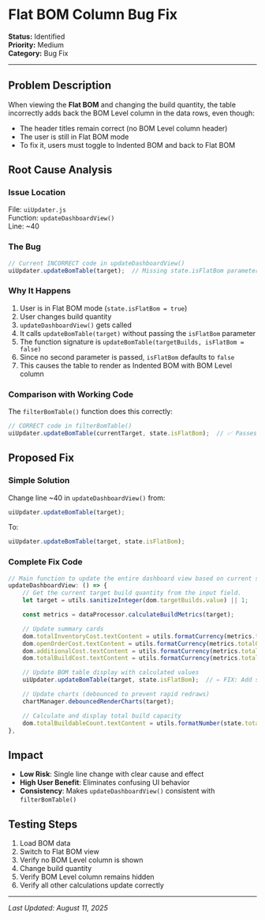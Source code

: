 # Flat BOM Column Bug Fix

**Status:** Identified  
**Priority:** Medium  
**Category:** Bug Fix

---

## Problem Description
When viewing the **Flat BOM** and changing the build quantity, the table incorrectly adds back the BOM Level column in the data rows, even though:
- The header titles remain correct (no BOM Level column header)
- The user is still in Flat BOM mode
- To fix it, users must toggle to Indented BOM and back to Flat BOM

## Root Cause Analysis

### Issue Location
File: `uiUpdater.js`  
Function: `updateDashboardView()`  
Line: ~40

### The Bug
```javascript
// Current INCORRECT code in updateDashboardView()
uiUpdater.updateBomTable(target);  // Missing state.isFlatBom parameter
```

### Why It Happens
1. User is in Flat BOM mode (`state.isFlatBom = true`)
2. User changes build quantity
3. `updateDashboardView()` gets called
4. It calls `updateBomTable(target)` without passing the `isFlatBom` parameter
5. The function signature is `updateBomTable(targetBuilds, isFlatBom = false)`
6. Since no second parameter is passed, `isFlatBom` defaults to `false`
7. This causes the table to render as Indented BOM with BOM Level column

### Comparison with Working Code
The `filterBomTable()` function does this correctly:
```javascript
// CORRECT code in filterBomTable()
uiUpdater.updateBomTable(currentTarget, state.isFlatBom);  // ✅ Passes state.isFlatBom
```

## Proposed Fix

### Simple Solution
Change line ~40 in `updateDashboardView()` from:
```javascript
uiUpdater.updateBomTable(target);
```

To:
```javascript
uiUpdater.updateBomTable(target, state.isFlatBom);
```

### Complete Fix Code
```javascript
// Main function to update the entire dashboard view based on current state and target build quantity.
updateDashboardView: () => {
    // Get the current target build quantity from the input field.
    let target = utils.sanitizeInteger(dom.targetBuilds.value) || 1;

    const metrics = dataProcessor.calculateBuildMetrics(target);

    // Update summary cards
    dom.totalInventoryCost.textContent = utils.formatCurrency(metrics.totalInvCost);
    dom.openOrderCost.textContent = utils.formatCurrency(metrics.totalOrderCost);
    dom.additionalCost.textContent = utils.formatCurrency(metrics.totalAdditionalCost);
    dom.totalBuildCost.textContent = utils.formatCurrency(metrics.totalBuildCostValue);

    // Update BOM table display with calculated values
    uiUpdater.updateBomTable(target, state.isFlatBom);  // ← FIX: Add state.isFlatBom parameter

    // Update charts (debounced to prevent rapid redraws)
    chartManager.debouncedRenderCharts(target);

    // Calculate and display total build capacity
    dom.totalBuildableCount.textContent = utils.formatNumber(state.totalBuildCapacity);
},
```

## Impact
- **Low Risk**: Single line change with clear cause and effect
- **High User Benefit**: Eliminates confusing UI behavior
- **Consistency**: Makes `updateDashboardView()` consistent with `filterBomTable()`

## Testing Steps
1. Load BOM data
2. Switch to Flat BOM view
3. Verify no BOM Level column is shown
4. Change build quantity
5. Verify BOM Level column remains hidden
6. Verify all other calculations update correctly

---

*Last Updated: August 11, 2025*